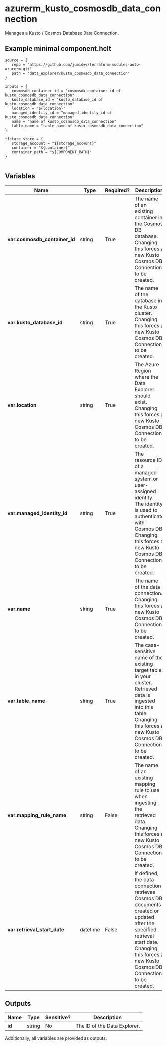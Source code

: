 # azurerm_kusto_cosmosdb_data_connection

Manages a Kusto / Cosmos Database Data Connection.

## Example minimal component.hclt

```hcl
source = {
   repo = "https://github.com/jumidev/terraform-modules-auto-azurerm.git" 
   path = "data_explorer/kusto_cosmosdb_data_connection" 
}

inputs = {
   cosmosdb_container_id = "cosmosdb_container_id of kusto_cosmosdb_data_connection" 
   kusto_database_id = "kusto_database_id of kusto_cosmosdb_data_connection" 
   location = "${location}" 
   managed_identity_id = "managed_identity_id of kusto_cosmosdb_data_connection" 
   name = "name of kusto_cosmosdb_data_connection" 
   table_name = "table_name of kusto_cosmosdb_data_connection" 
}

tfstate_store = {
   storage_account = "${storage_account}" 
   container = "${container}" 
   container_path = "${COMPONENT_PATH}" 
}


```

## Variables

| Name | Type | Required? |  Description |
| ---- | ---- | --------- |  ----------- |
| **var.cosmosdb_container_id** | string | True | The name of an existing container in the Cosmos DB database. Changing this forces a new Kusto Cosmos DB Connection to be created. | 
| **var.kusto_database_id** | string | True | The name of the database in the Kusto cluster. Changing this forces a new Kusto Cosmos DB Connection to be created. | 
| **var.location** | string | True | The Azure Region where the Data Explorer should exist. Changing this forces a new Kusto Cosmos DB Connection to be created. | 
| **var.managed_identity_id** | string | True | The resource ID of a managed system or user-assigned identity. The identity is used to authenticate with Cosmos DB. Changing this forces a new Kusto Cosmos DB Connection to be created. | 
| **var.name** | string | True | The name of the data connection. Changing this forces a new Kusto Cosmos DB Connection to be created. | 
| **var.table_name** | string | True | The case-sensitive name of the existing target table in your cluster. Retrieved data is ingested into this table. Changing this forces a new Kusto Cosmos DB Connection to be created. | 
| **var.mapping_rule_name** | string | False | The name of an existing mapping rule to use when ingesting the retrieved data. Changing this forces a new Kusto Cosmos DB Connection to be created. | 
| **var.retrieval_start_date** | datetime | False | If defined, the data connection retrieves Cosmos DB documents created or updated after the specified retrieval start date. Changing this forces a new Kusto Cosmos DB Connection to be created. | 



## Outputs

| Name | Type | Sensitive? | Description |
| ---- | ---- | --------- | --------- |
| **id** | string | No  | The ID of the Data Explorer. | 

Additionally, all variables are provided as outputs.

